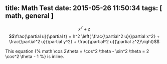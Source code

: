 title: Math Test
date: 2015-05-26 11:50:34
tags: [ math, general ]
---
$$x^7 +z$$
$$\frac{\partial u}{\partial t}
= h^2 \left( \frac{\partial^2 u}{\partial x^2} +
\frac{\partial^2 u}{\partial y^2} +
\frac{\partial^2 u}{\partial z^2}\right)$$

This equation {% math \cos 2\theta = \cos^2 \theta - \sin^2 \theta =  2 \cos^2 \theta - 1 %} is inline.
